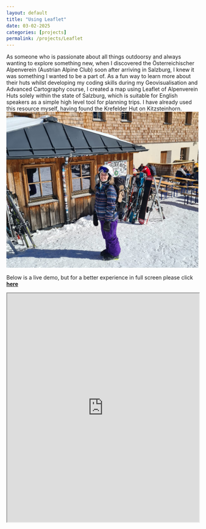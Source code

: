 ```yaml
---
layout: default
title: "Using Leaflet"
date: 03-02-2025
categories: [projects]
permalink: /projects/Leaflet
---
```

As someone who is passionate about all things outdoorsy and always wanting to explore something new, when I discovered the Österreichischer Alpenverein (Austrian Alpine Club) soon after arriving in Salzburg, I knew it was something I wanted to be a part of.
As a fun way to learn more about their huts whilst developing my coding skills during my Geovisualisation and Advanced Cartography course, I created a map using Leaflet of Alpenverein Huts solely within the state of Salzburg, which is suitable for English speakers as a simple high level tool for planning trips. I have already used this resource myself, having found the Krefelder Hut on Kitzsteinhorn.
![After skiing to the Krefelder Hut.](/assets/projects/hutte.jpg "The Krefelder Hut on Kitzsteinhorn")

Below is a live demo, but for a better experience in full screen please click [**here**](https://maria-anna-gis.github.io/salz-huts/)
<iframe src="https://maria-anna-gis.github.io/salz-huts/" width="100%" height="600"></iframe>

